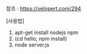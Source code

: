 참조 : https://velopert.com/294

[사용법]
1. apt-get install nodejs npm
2. (cd hello; npm install)
3. node server.js
